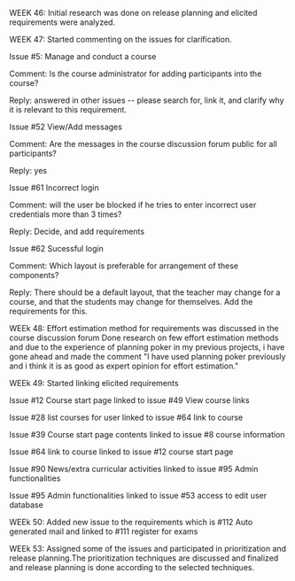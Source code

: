 WEEK 46: Initial research was done on release planning and elicited requirements were analyzed.

WEEK 47: Started commenting on the issues for clarification.

Issue #5: Manage and conduct a course

Comment: Is the course administrator for adding participants into the course?

Reply: answered in other issues -- please search for, link it, and clarify why it is relevant to this requirement.

Issue #52 View/Add messages

Comment: Are the messages in the course discussion forum public for all participants?

Reply: yes

Issue #61 Incorrect login

Comment: will the user be blocked if he tries to enter incorrect user credentials more than 3 times?

Reply: Decide, and add requirements

Issue #62 Sucessful login 

Comment: Which layout is preferable for arrangement of these components?

Reply: There should be a default layout, that the teacher may change for a course, and that the students may change for themselves. Add the requirements for this.

WEEk 48: Effort estimation method for requirements was discussed in the course discussion forum
Done research on few effort estimation methods and due to the experience of planning poker in my previous projects, i have gone ahead and made the comment "I have used planning poker previously and i think it is as good as expert opinion for effort estimation." 

WEEk 49: Started linking elicited requirements

Issue #12 Course start page linked to issue #49 View course links

Issue #28 list courses for user linked to issue #64 link to course 

Issue #39 Course start page contents linked to issue #8 course information

Issue #64 link to course linked to issue #12 course start page

Issue #90 News/extra curricular activities linked to issue #95 Admin functionalities

Issue #95 Admin functionalities linked to issue #53 access to edit user database

WEEk 50: Added new issue to the requirements which is #112 Auto generated mail and linked to #111 register for exams

WEEk 53: Assigned some of the issues and participated in prioritization and release planning.The prioritization techniques are discussed and finalized and release planning is done according to the selected techniques.


